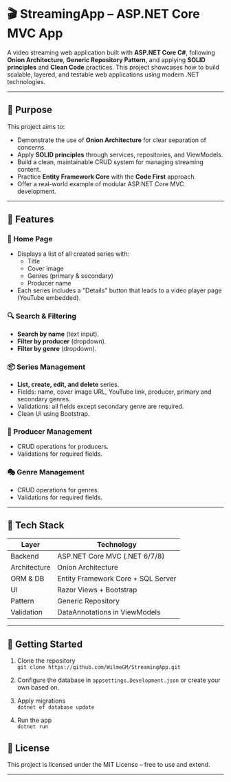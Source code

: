 # 🎬 StreamingApp – ASP.NET Core MVC App

A video streaming web application built with **ASP.NET Core C#**, following **Onion Architecture**, **Generic Repository Pattern**, and applying **SOLID principles** and **Clean Code** practices. This project showcases how to build scalable, layered, and testable web applications using modern .NET technologies.

---

## 🎯 Purpose

This project aims to:

- Demonstrate the use of **Onion Architecture** for clear separation of concerns.
- Apply **SOLID principles** through services, repositories, and ViewModels.
- Build a clean, maintainable CRUD system for managing streaming content.
- Practice **Entity Framework Core** with the **Code First** approach.
- Offer a real-world example of modular ASP.NET Core MVC development.

---

## 🚀 Features

### 🏡 Home Page
- Displays a list of all created series with:
  - Title
  - Cover image
  - Genres (primary & secondary)
  - Producer name
- Each series includes a "Details" button that leads to a video player page (YouTube embedded).

### 🔍 Search & Filtering
- **Search by name** (text input).
- **Filter by producer** (dropdown).
- **Filter by genre** (dropdown).

### 📦 Series Management
- **List, create, edit, and delete** series.
- Fields: name, cover image URL, YouTube link, producer, primary and secondary genres.
- Validations: all fields except secondary genre are required.
- Clean UI using Bootstrap.

### 🏢 Producer Management
- CRUD operations for producers.
- Validations for required fields.

### 🎭 Genre Management
- CRUD operations for genres.
- Validations for required fields.

---

## 🧱 Tech Stack

| Layer        | Technology                     |
|--------------|---------------------------------|
| Backend      | ASP.NET Core MVC (.NET 6/7/8)  |
| Architecture | Onion Architecture             |
| ORM & DB     | Entity Framework Core + SQL Server |
| UI           | Razor Views + Bootstrap        |
| Pattern      | Generic Repository             |
| Validation   | DataAnnotations in ViewModels  |

---

## 📂 Getting Started

1. Clone the repository  
   `git clone https://github.com/WilmeGM/StreamingApp.git`

2. Configure the database in `appsettings.Development.json` or create your own based on.

3. Apply migrations  
   `dotnet ef database update`

4. Run the app  
   `dotnet run`

## 📄 License

This project is licensed under the MIT License – free to use and extend.

---
